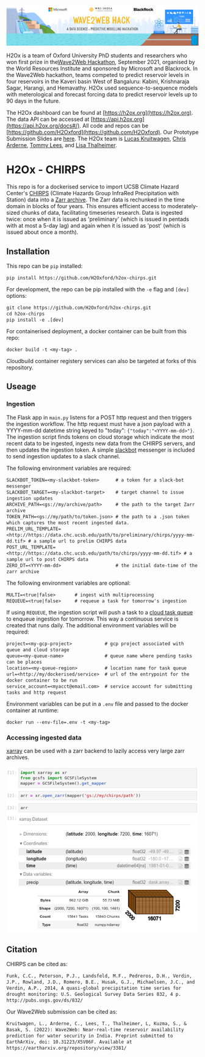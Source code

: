 [<img alt="Wave2Web Hack" width="1000px" src="https://github.com/H2Oxford/.github/raw/main/profile/img/wave2web-banner.png" />](https://www.wricitiesindia.org/content/wave2web-hack)

H2Ox is a team of Oxford University PhD students and researchers who won first prize in the[Wave2Web Hackathon](https://www.wricitiesindia.org/content/wave2web-hack), September 2021, organised by the World Resources Institute and sponsored by Microsoft and Blackrock. In the Wave2Web hackathon, teams competed to predict reservoir levels in four reservoirs in the Kaveri basin West of Bangaluru: Kabini, Krishnaraja Sagar, Harangi, and Hemavathy. H2Ox used sequence-to-sequence models with meterological and forecast forcing data to predict reservoir levels up to 90 days in the future.

The H2Ox dashboard can be found at [https://h2ox.org](https://h2ox.org). The data API can be accessed at [https://api.h2ox.org](https://api.h2ox.org/docs#/). All code and repos can be [https://github.com/H2Oxford](https://github.com/H2Oxford). Our Prototype Submission Slides are [here](https://docs.google.com/presentation/d/1J_lmFu8TTejnipl-l8bXUZdKioVseRB4tTzqK6sEokI/edit?usp=sharing). The H2Ox team is [Lucas Kruitwagen](https://github.com/Lkruitwagen), [Chris Arderne](https://github.com/carderne), [Tommy Lees](https://github.com/tommylees112), and [Lisa Thalheimer](https://github.com/geoliz).

# H2Ox - CHIRPS
This repo is for a dockerised service to import UCSB Climate Hazard Center's [CHIRPS](https://www.chc.ucsb.edu/data/chirps) (Climate Hazards Group InfraRed Precipitation with Station) data into a [Zarr archive](https://zarr.readthedocs.io/en/stable/). The Zarr data is rechunked in the time domain in blocks of four years. This ensures efficient access to moderately-sized chunks of data, facilitating timeseries research. Data is ingested twice: once when it is issued as 'preliminary' (which is issued in pentads with at most a 5-day lag) and again when it is issued as 'post' (which is issued about once a month).

## Installation

This repo can be `pip` installed:

    pip install https://github.com/H2Oxford/h2ox-chirps.git
    
For development, the repo can be pip installed with the `-e` flag and `[dev]` options:

    git clone https://github.com/H2Oxford/h2ox-chirps.git
    cd h2ox-chirps
    pip install -e .[dev]
    
For containerised deployment, a docker container can be built from this repo:

    docker build -t <my-tag> .
    
Cloudbuild container registery services can also be targeted at forks of this repository.

## Useage

### Ingestion

The Flask app in `main.py` listens for a POST http request and then triggers the ingestion workflow.
The http request must have a json payload with a YYYY-mm-dd datetime string keyed to "today": `{"today":"<YYYY-mm-dd>"}`.
The ingestion script finds tokens on cloud storage which indicate the most recent data to be ingested, ingests new data from the CHIRPS servers, and then updates the ingestion token.
A simple [slackbot](https://slack.com/intl/en-gb/help/articles/115005265703-Create-a-bot-for-your-workspace#:~:text=A%20bot%20is%20a%20nifty,a%20bot%20for%20your%20workspace.) messenger is included to send ingestion updates to a slack channel.

The following environment variables are required:

    SLACKBOT_TOKEN=<my-slackbot-token>      # a token for a slack-bot messenger
    SLACKBOT_TARGET=<my-slackbot-target>    # target channel to issue ingestion updates
    ARCHIVE_PATH=<gs://my/archive/path>     # the path to the target Zarr archive
    TOKEN_PATH=<gs://my/path/to/token.json> # the path to a .json token which captures the most recent ingested data.
    PRELIM_URL_TEMPLATE=<http://https://data.chc.ucsb.edu/path/to/preliminary/chirps/yyyy-mm-dd.tif> # a sample url to prelim CHIRPS data
    POST_URL_TEMPLATE=<http://https://data.chc.ucsb.edu/path/to/chirps/yyyy-mm-dd.tif> # a sample url to post CHIRPS data
    ZERO_DT=<YYYY-mm-dd>                    # the initial date-time of the zarr archive
    
The following environment variables are optional:

    MULTI=<true|false>       # ingest with multiprocessing
    REQUEUE=<true|false>     # requeue a task for tomorrow's ingestion
    
If using `REQUEUE`, the ingestion script will push a task to a [cloud task queue](https://cloud.google.com/tasks/docs/creating-queues) to enqueue ingestion for tomorrow. This way a continuous service is created that runs daily. The additional environment variables will be required:

    project=<my-gcp-project>            # gcp project associated with queue and cloud storage
    queue=<my-queue-name>               # queue name where pending tasks can be places
    location=<my-queue-region>          # location name for task queue
    url=<http://my/dockerised/service>  # url of the entrypoint for the docker container to be run
    service_account=<myacct@email.com>  # service account for submitting tasks and http request


Environment variables can be put in a `.env` file and passed to the docker container at runtime:

    docker run --env-file=.env -t <my-tag>
    
### Accessing ingested data

[xarray](https://docs.xarray.dev/en/stable/) can be used with a zarr backend to lazily access very large zarr archives.

<img alt="Zarr Xarray" width="600px" src="https://github.com/H2Oxford/.github/raw/main/profile/img/zarr_chirps.png"/>


## Citation

CHIRPS can be cited as:

    Funk, C.C., Peterson, P.J., Landsfeld, M.F., Pedreros, D.H., Verdin, J.P., Rowland, J.D., Romero, B.E., Husak, G.J., Michaelsen, J.C., and Verdin, A.P., 2014, A quasi-global precipitation time series for drought monitoring: U.S. Geological Survey Data Series 832, 4 p. http://pubs.usgs.gov/ds/832/
    
Our Wave2Web submission can be cited as: 
 
    Kruitwagen, L., Arderne, C., Lees, T., Thalheimer, L, Kuzma, S., & Basak, S. (2022): Wave2Web: Near-real-time reservoir availability prediction for water security in India. Preprint submitted to EarthArXiv, doi: 10.31223/X5V06F. Available at https://eartharxiv.org/repository/view/3381/
